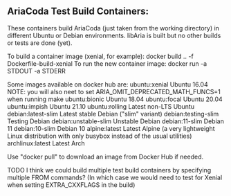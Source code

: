 
AriaCoda Test Build Containers:
-------------------------------

These containers build AriaCoda (just taken from the working directory) in different
Ubuntu or Debian environments.  libAria is built but no other builds or tests are done (yet).

To build a container image (xenial, for example):
  docker build .. -f Dockerfile-build-xenial
To run the new container image:
  docker run -a STDOUT -a STDERR <image ID>

Some images available on docker hub are:
  ubuntu:xenial     Ubuntu 16.04   NOTE: you will also neet to set ARIA_OMIT_DEPRECATED_MATH_FUNCS=1 when running make
  ubuntu:bionic     Ubuntu 18.04
  ubuntu:focal      Ubuntu 20.04
  ubuntu:impish     Ubuntu 21.10
  ubuntu:rolling    Latest non-LTS Ubuntu
  debian:latest-slim      Latest stable Debian ("slim" variant)
  debian:testing-slim     Testing Debian
  debian:unstable-slim    Unstable Debian
  debian:11-slim    Debian 11
  debian:10-slim    Debian 10
  alpine:latest     Latest Alpine (a very lightweight Linux distribution with only busybox instead of the usual utilities)
  archlinux:latest  Latest Arch

Use "docker pull" to download an image from Docker Hub if needed.


TODO I think we could build multiple test build containers by specifying multiple FROM commands? (In which case we would need to test for Xenial when setting EXTRA_CXXFLAGS in the build)
